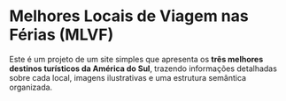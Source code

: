 # Melhores Locais de Viagem nas Férias (MLVF)

Este é um projeto de um site simples que apresenta os **três melhores destinos turísticos da América do Sul**, trazendo informações detalhadas sobre cada local, imagens ilustrativas e uma estrutura semântica organizada.